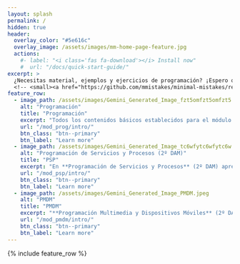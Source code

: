 ```yaml
---
layout: splash
permalink: /
hidden: true
header:
  overlay_color: "#5e616c"
  overlay_image: /assets/images/mm-home-page-feature.jpg
  actions:
    #- label: "<i class='fas fa-download'></i> Install now"
    #  url: "/docs/quick-start-guide/"
excerpt: >
  ¿Necesitas material, ejemplos y ejercicios de programación? ¡Espero que esta web te sirva de ayuda!<br />
  <!-- <small><a href="https://github.com/mmistakes/minimal-mistakes/releases/tag/4.27.3">Latest release v4.27.3</a></small> -->
feature_row:
  - image_path: /assets/images/Gemini_Generated_Image_fzt5omfzt5omfzt5.jpeg
    alt: "Programación"
    title: "Programación"
    excerpt: "Todos los contenidos básicos establecidos para el módulo de Programación del primer curso de DAM o DAW los encontrarás aquí."
    url: "/mod_prog/intro/"
    btn_class: "btn--primary"
    btn_label: "Learn more"
  - image_path: /assets/images/Gemini_Generated_Image_tc6wfytc6wfytc6w.jpeg
    alt: "Programación de Servicios y Procesos (2º DAM)"
    title: "PSP"
    excerpt: "En **Programación de Servicios y Procesos** (2º DAM) aprenderás a lanzar procesos e hilos, sincronizarlos, etc."
    url: "/mod_psp/intro/"
    btn_class: "btn--primary"
    btn_label: "Learn more"
  - image_path: /assets/images/Gemini_Generated_Image_PMDM.jpeg
    alt: "PMDM"
    title: "PMDM"
    excerpt: "**Programación Multimedia y Dispositivos Móviles** (2º DAM) te introducirá en el mundo del desarrollo en dispositivos móviles."
    url: "/mod_pmdm/intro/"
    btn_class: "btn--primary"
    btn_label: "Learn more"
---
```


{% include feature_row %}
